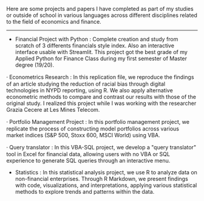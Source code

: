 Here are some projects and papers I have completed as part of my studies or outside of school in various languages across different disciplines related to the field of economics and finance.

--------------------------------------------------------------

- Financial Project with Python : Complete creation and study from scratch of 3 differents financials style index. Also an interactive interface usable with Streamlit. This project got the best grade of my Applied Python for Finance Class during my first semester of Master degree (19/20). 

⸱ Econometrics Research : In this replication file, we reproduce the findings of an article studying the reduction of racial bias through digital technologies in NYPD reporting, using R. We also apply alternative econometric methods to compare and contrast our results with those of the original study. I realized this project while I was working with the researcher Grazia Cecere at Les Mines Telecom. 

⸱ Portfolio Management Project : In this portfolio management project, we replicate the process of constructing model portfolios across various market indices (S&P 500, Stoxx 600, MSCI World) using VBA.

⸱ Query translator : In this VBA-SQL project, we develop a "query translator" tool in Excel for financial data, allowing users with no VBA or SQL experience to generate SQL queries through an interactive menu.

- Statistics : In this statistical analysis project, we use R to analyze data on non-financial enterprises. Through R Markdown, we present findings with code, visualizations, and interpretations, applying various statistical methods to explore trends and patterns within the data.


